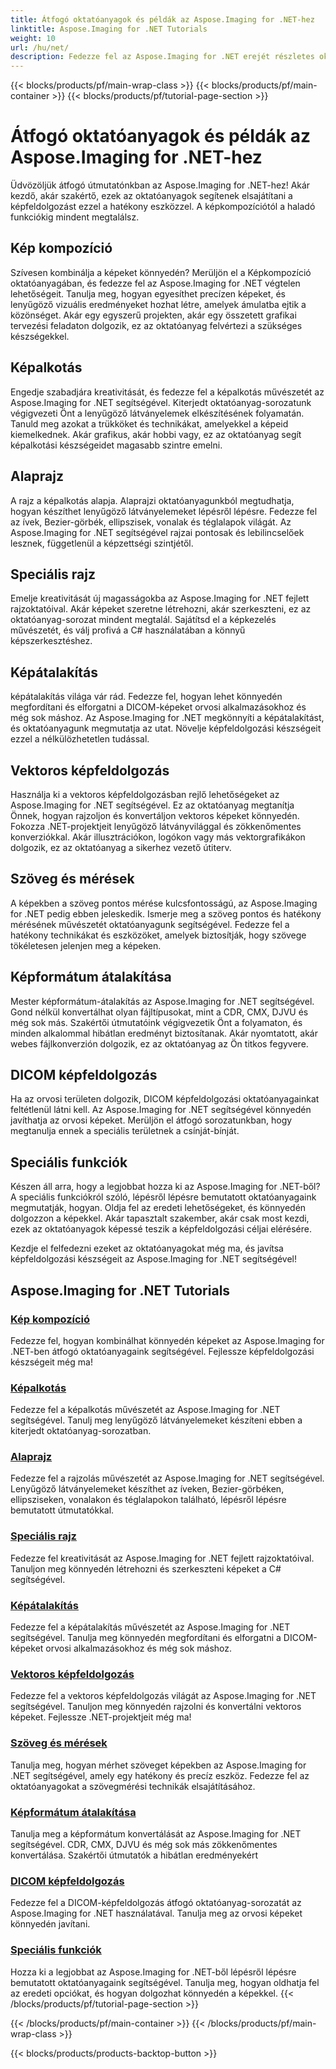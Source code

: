 ```yaml
---
title: Átfogó oktatóanyagok és példák az Aspose.Imaging for .NET-hez
linktitle: Aspose.Imaging for .NET Tutorials
weight: 10
url: /hu/net/
description: Fedezze fel az Aspose.Imaging for .NET erejét részletes oktatóanyagaink segítségével. A képkompozíciótól a speciális funkciókig, fejlesztheti készségeit és emelheti fel képfeldolgozó játékát.
---
```


{{< blocks/products/pf/main-wrap-class >}}
{{< blocks/products/pf/main-container >}}
{{< blocks/products/pf/tutorial-page-section >}}

# Átfogó oktatóanyagok és példák az Aspose.Imaging for .NET-hez


Üdvözöljük átfogó útmutatónkban az Aspose.Imaging for .NET-hez! Akár kezdő, akár szakértő, ezek az oktatóanyagok segítenek elsajátítani a képfeldolgozást ezzel a hatékony eszközzel. A képkompozíciótól a haladó funkciókig mindent megtalálsz.

## Kép kompozíció

Szívesen kombinálja a képeket könnyedén? Merüljön el a Képkompozíció oktatóanyagában, és fedezze fel az Aspose.Imaging for .NET végtelen lehetőségeit. Tanulja meg, hogyan egyesíthet precízen képeket, és lenyűgöző vizuális eredményeket hozhat létre, amelyek ámulatba ejtik a közönséget. Akár egy egyszerű projekten, akár egy összetett grafikai tervezési feladaton dolgozik, ez az oktatóanyag felvértezi a szükséges készségekkel.

## Képalkotás

Engedje szabadjára kreativitását, és fedezze fel a képalkotás művészetét az Aspose.Imaging for .NET segítségével. Kiterjedt oktatóanyag-sorozatunk végigvezeti Önt a lenyűgöző látványelemek elkészítésének folyamatán. Tanuld meg azokat a trükköket és technikákat, amelyekkel a képeid kiemelkednek. Akár grafikus, akár hobbi vagy, ez az oktatóanyag segít képalkotási készségeidet magasabb szintre emelni.

## Alaprajz

A rajz a képalkotás alapja. Alaprajzi oktatóanyagunkból megtudhatja, hogyan készíthet lenyűgöző látványelemeket lépésről lépésre. Fedezze fel az ívek, Bezier-görbék, ellipszisek, vonalak és téglalapok világát. Az Aspose.Imaging for .NET segítségével rajzai pontosak és lebilincselőek lesznek, függetlenül a képzettségi szintjétől.

## Speciális rajz

Emelje kreativitását új magasságokba az Aspose.Imaging for .NET fejlett rajzoktatóival. Akár képeket szeretne létrehozni, akár szerkeszteni, ez az oktatóanyag-sorozat mindent megtalál. Sajátítsd el a képkezelés művészetét, és válj profivá a C# használatában a könnyű képszerkesztéshez.

## Képátalakítás

képátalakítás világa vár rád. Fedezze fel, hogyan lehet könnyedén megfordítani és elforgatni a DICOM-képeket orvosi alkalmazásokhoz és még sok máshoz. Az Aspose.Imaging for .NET megkönnyíti a képátalakítást, és oktatóanyagunk megmutatja az utat. Növelje képfeldolgozási készségeit ezzel a nélkülözhetetlen tudással.

## Vektoros képfeldolgozás

Használja ki a vektoros képfeldolgozásban rejlő lehetőségeket az Aspose.Imaging for .NET segítségével. Ez az oktatóanyag megtanítja Önnek, hogyan rajzoljon és konvertáljon vektoros képeket könnyedén. Fokozza .NET-projektjeit lenyűgöző látványvilággal és zökkenőmentes konverziókkal. Akár illusztrációkon, logókon vagy más vektorgrafikákon dolgozik, ez az oktatóanyag a sikerhez vezető útiterv.

## Szöveg és mérések

A képekben a szöveg pontos mérése kulcsfontosságú, az Aspose.Imaging for .NET pedig ebben jeleskedik. Ismerje meg a szöveg pontos és hatékony mérésének művészetét oktatóanyagunk segítségével. Fedezze fel a hatékony technikákat és eszközöket, amelyek biztosítják, hogy szövege tökéletesen jelenjen meg a képeken.

## Képformátum átalakítása

Mester képformátum-átalakítás az Aspose.Imaging for .NET segítségével. Gond nélkül konvertálhat olyan fájltípusokat, mint a CDR, CMX, DJVU és még sok más. Szakértői útmutatóink végigvezetik Önt a folyamaton, és minden alkalommal hibátlan eredményt biztosítanak. Akár nyomtatott, akár webes fájlkonverzión dolgozik, ez az oktatóanyag az Ön titkos fegyvere.

## DICOM képfeldolgozás

Ha az orvosi területen dolgozik, DICOM képfeldolgozási oktatóanyagainkat feltétlenül látni kell. Az Aspose.Imaging for .NET segítségével könnyedén javíthatja az orvosi képeket. Merüljön el átfogó sorozatunkban, hogy megtanulja ennek a speciális területnek a csínját-bínját.

## Speciális funkciók

Készen áll arra, hogy a legjobbat hozza ki az Aspose.Imaging for .NET-ből? A speciális funkciókról szóló, lépésről lépésre bemutatott oktatóanyagaink megmutatják, hogyan. Oldja fel az eredeti lehetőségeket, és könnyedén dolgozzon a képekkel. Akár tapasztalt szakember, akár csak most kezdi, ezek az oktatóanyagok képessé teszik a képfeldolgozási céljai elérésére.

Kezdje el felfedezni ezeket az oktatóanyagokat még ma, és javítsa képfeldolgozási készségeit az Aspose.Imaging for .NET segítségével!
## Aspose.Imaging for .NET Tutorials
### [Kép kompozíció](./image-composition/)
Fedezze fel, hogyan kombinálhat könnyedén képeket az Aspose.Imaging for .NET-ben átfogó oktatóanyagaink segítségével. Fejlessze képfeldolgozási készségeit még ma!
### [Képalkotás](./image-creation/)
Fedezze fel a képalkotás művészetét az Aspose.Imaging for .NET segítségével. Tanulj meg lenyűgöző látványelemeket készíteni ebben a kiterjedt oktatóanyag-sorozatban.
### [Alaprajz](./basic-drawing/)
Fedezze fel a rajzolás művészetét az Aspose.Imaging for .NET segítségével. Lenyűgöző látványelemeket készíthet az íveken, Bezier-görbéken, ellipsziseken, vonalakon és téglalapokon található, lépésről lépésre bemutatott útmutatókkal.
### [Speciális rajz](./advanced-drawing/)
Fedezze fel kreativitását az Aspose.Imaging for .NET fejlett rajzoktatóival. Tanuljon meg könnyedén létrehozni és szerkeszteni képeket a C# segítségével.
### [Képátalakítás](./image-transformation/)
Fedezze fel a képátalakítás művészetét az Aspose.Imaging for .NET segítségével. Tanulja meg könnyedén megfordítani és elforgatni a DICOM-képeket orvosi alkalmazásokhoz és még sok máshoz.
### [Vektoros képfeldolgozás](./vector-image-processing/)
Fedezze fel a vektoros képfeldolgozás világát az Aspose.Imaging for .NET segítségével. Tanuljon meg könnyedén rajzolni és konvertálni vektoros képeket. Fejlessze .NET-projektjeit még ma!
### [Szöveg és mérések](./text-and-measurements/)
Tanulja meg, hogyan mérhet szöveget képekben az Aspose.Imaging for .NET segítségével, amely egy hatékony és precíz eszköz. Fedezze fel az oktatóanyagokat a szövegmérési technikák elsajátításához.
### [Képformátum átalakítása](./image-format-conversion/)
Tanulja meg a képformátum konvertálását az Aspose.Imaging for .NET segítségével. CDR, CMX, DJVU és még sok más zökkenőmentes konvertálása. Szakértői útmutatók a hibátlan eredményekért
### [DICOM képfeldolgozás](./dicom-image-processing/)
Fedezze fel a DICOM-képfeldolgozás átfogó oktatóanyag-sorozatát az Aspose.Imaging for .NET használatával. Tanulja meg az orvosi képeket könnyedén javítani.
### [Speciális funkciók](./advanced-features/)
Hozza ki a legjobbat az Aspose.Imaging for .NET-ből lépésről lépésre bemutatott oktatóanyagaink segítségével. Tanulja meg, hogyan oldhatja fel az eredeti opciókat, és hogyan dolgozhat könnyedén a képekkel.
{{< /blocks/products/pf/tutorial-page-section >}}

{{< /blocks/products/pf/main-container >}}
{{< /blocks/products/pf/main-wrap-class >}}

{{< blocks/products/products-backtop-button >}}
